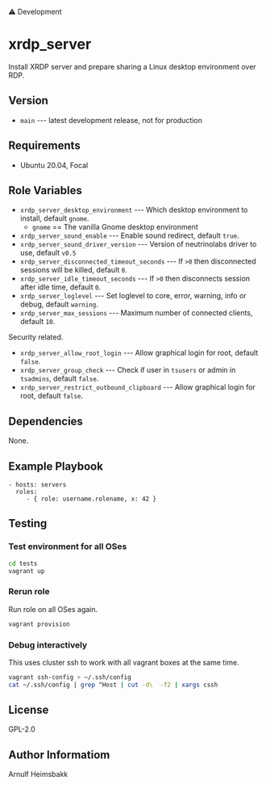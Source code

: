 ⚠️ Development

# xrdp_server

Install XRDP server and prepare sharing a Linux desktop environment over RDP.

## Version

* `main` --- latest development release, not for production

## Requirements

* Ubuntu 20.04, Focal

## Role Variables

* `xrdp_server_desktop_environment` --- Which desktop environment to install, default `gnome`.
    * `gnome` == The vanilla Gnome desktop environment
* `xrdp_server_sound_enable` --- Enable sound redirect, default `true`.
* `xrdp_server_sound_driver_version` --- Version of neutrinolabs driver to use, default `v0.5`
* `xrdp_server_disconnected_timeout_seconds` --- If `>0` then disconnected sessions will be killed, default `0`.
* `xrdp_server_idle_timeout_seconds` --- If `>0` then disconnects session after idle time, default `0`.
* `xrdp_server_loglevel` --- Set loglevel to core, error, warning, info or debug, default `warning`.
* `xrdp_server_max_sessions` --- Maximum number of connected clients, default `10`.

Security related.

* `xrdp_server_allow_root_login` --- Allow graphical login for root, default `false`.
* `xrdp_server_group_check` --- Check if user in `tsusers` or admin in `tsadmins`, default `false`.
* `xrdp_server_restrict_outbound_clipboard` --- Allow graphical login for root, default `false`.

## Dependencies

None.

## Example Playbook

    - hosts: servers
      roles:
         - { role: username.rolename, x: 42 }

## Testing

### Test environment for all OSes

```bash
cd tests
vagrant up
```

### Rerun role

Run role on all OSes again.

```bash
vagrant provision
```

### Debug interactively

This uses cluster ssh to work with all vagrant boxes at the same time.

```bash
vagrant ssh-config > ~/.ssh/config
cat ~/.ssh/config | grep ^Host | cut -d\  -f2 | xargs cssh
```

## License

GPL-2.0

## Author Informatiom

Arnulf Heimsbakk
